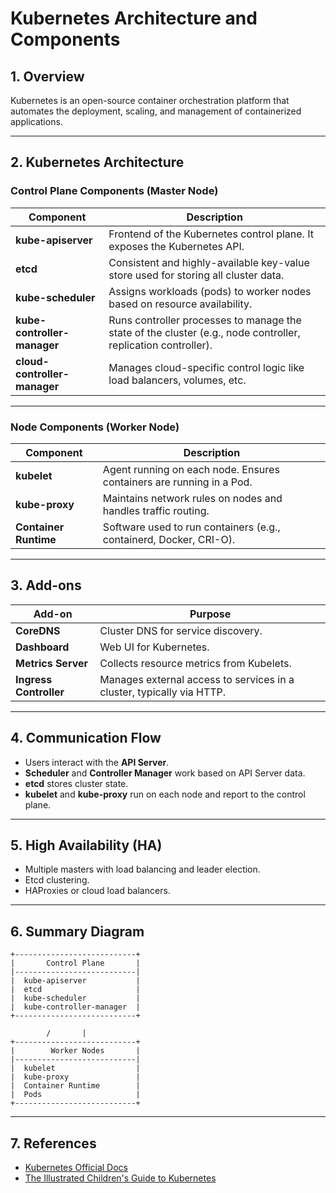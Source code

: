 # Kubernetes Architecture and Components

## 1. Overview

Kubernetes is an open-source container orchestration platform that automates the deployment, scaling, and management of containerized applications.

---

## 2. Kubernetes Architecture

### Control Plane Components (Master Node)

| Component           | Description |
|--------------------|-------------|
| **kube-apiserver** | Frontend of the Kubernetes control plane. It exposes the Kubernetes API. |
| **etcd**           | Consistent and highly-available key-value store used for storing all cluster data. |
| **kube-scheduler** | Assigns workloads (pods) to worker nodes based on resource availability. |
| **kube-controller-manager** | Runs controller processes to manage the state of the cluster (e.g., node controller, replication controller). |
| **cloud-controller-manager** | Manages cloud-specific control logic like load balancers, volumes, etc. |

---

### Node Components (Worker Node)

| Component           | Description |
|--------------------|-------------|
| **kubelet**        | Agent running on each node. Ensures containers are running in a Pod. |
| **kube-proxy**     | Maintains network rules on nodes and handles traffic routing. |
| **Container Runtime** | Software used to run containers (e.g., containerd, Docker, CRI-O). |

---

## 3. Add-ons

| Add-on             | Purpose |
|--------------------|---------|
| **CoreDNS**        | Cluster DNS for service discovery. |
| **Dashboard**      | Web UI for Kubernetes. |
| **Metrics Server** | Collects resource metrics from Kubelets. |
| **Ingress Controller** | Manages external access to services in a cluster, typically via HTTP. |

---

## 4. Communication Flow

- Users interact with the **API Server**.
- **Scheduler** and **Controller Manager** work based on API Server data.
- **etcd** stores cluster state.
- **kubelet** and **kube-proxy** run on each node and report to the control plane.

---

## 5. High Availability (HA)

- Multiple masters with load balancing and leader election.
- Etcd clustering.
- HAProxies or cloud load balancers.

---

## 6. Summary Diagram

```
+---------------------------+
|       Control Plane       |
|---------------------------|
|  kube-apiserver           |
|  etcd                     |
|  kube-scheduler           |
|  kube-controller-manager  |
+---------------------------+

        /       |       
+---------------------------+
|        Worker Nodes       |
|---------------------------|
|  kubelet                  |
|  kube-proxy               |
|  Container Runtime        |
|  Pods                     |
+---------------------------+
```

---

## 7. References

- [Kubernetes Official Docs](https://kubernetes.io/docs/)
- [The Illustrated Children's Guide to Kubernetes](https://www.cncf.io/phippy/)
